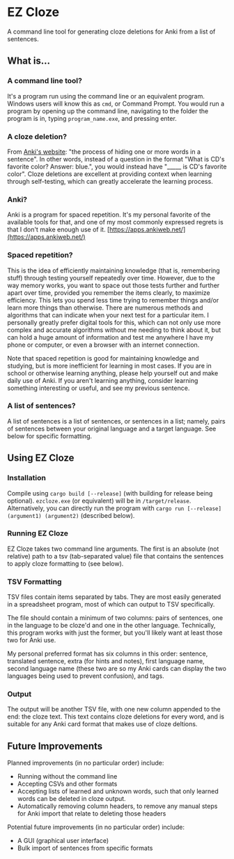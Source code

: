 # EZ Cloze
A command line tool for generating cloze deletions for Anki from a list of sentences.

## What is...
### A command line tool?
It's a program run using the command line or an equivalent program. Windows users will know this as `cmd`, or Command Prompt. You would run a program by opening up the command line, navigating to the folder the program is in, typing `program_name.exe`, and pressing enter.

### A cloze deletion?
From [Anki's website](https://docs.ankiweb.net/editing.html#cloze-deletion): "the process of hiding one or more words in a sentence". In other words, instead of a question in the format "What is CD's favorite color? Answer: blue.", you would instead have "\_\_\_\_\_ is CD's favorite color". Cloze deletions are excellent at providing context when learning through self-testing, which can greatly accelerate the learning process.

### Anki?
Anki is a program for spaced repetition. It's my personal favorite of the available tools for that, and one of my most commonly expressed regrets is that I don't make enough use of it. [https://apps.ankiweb.net/](https://apps.ankiweb.net/)

### Spaced repetition?
This is the idea of efficiently maintaining knowledge (that is, remembering stuff) through testing yourself repeatedly over time. However, due to the way memory works, you want to space out those tests further and further apart over time, provided you remember the items clearly, to maximize efficiency. This lets you spend less time trying to remember things and/or learn more things than otherwise. There are numerous methods and algorithms that can indicate when your next test for a particular item. I personally greatly prefer digital tools for this, which can not only use more complex and accurate algorithms without me needing to think about it, but can hold a huge amount of information and test me anywhere I have my phone or computer, or even a browser with an internet connection.

Note that spaced repetition is good for maintaining knowledge and studying, but is more inefficient for learning in most cases. If you are in school or otherwise learning anything, please help yourself out and make daily use of Anki. If you aren't learning anything, consider learning something interesting or useful, and see my previous sentence.

### A list of sentences?
A list of sentences is a list of sentences, or sentences in a list; namely, pairs of sentences between your original language and a target language. See below for specific formatting.

## Using EZ Cloze
### Installation
Compile using `cargo build [--release]` (with building for release being optional). `ezcloze.exe` (or equivalent) will be in `/target/release`. Alternatively, you can directly run the program with `cargo run [--release] (argument1) (argument2)` (described below).

### Running EZ Cloze
EZ Cloze takes two command line arguments. The first is an absolute (not relative) path to a tsv (tab-separated value) file that contains the sentences to apply cloze formatting to (see below).

### TSV Formatting
TSV files contain items separated by tabs. They are most easily generated in a spreadsheet program, most of which can output to TSV specifically.

The file should contain a minimum of two columns: pairs of sentences, one in the language to be cloze'd and one in the other language. Technically, this program works with just the former, but you'll likely want at least those two for Anki use.

My personal preferred format has six columns in this order: sentence, translated sentence, extra (for hints and notes), first language name, second language name (these two are so my Anki cards can display the two languages being used to prevent confusion), and tags.

### Output
The output will be another TSV file, with one new column appended to the end: the cloze text. This text contains cloze deletions for every word, and is suitable for any Anki card format that makes use of cloze deltions.

## Future Improvements
Planned improvements (in no particular order) include:
- Running without the command line
- Accepting CSVs and other formats
- Accepting lists of learned and unknown words, such that only learned words can be deleted in cloze output.
- Automatically removing column headers, to remove any manual steps for Anki import that relate to deleting those headers

Potential future improvements (in no particular order) include:
- A GUI (graphical user interface)
- Bulk import of sentences from specific formats